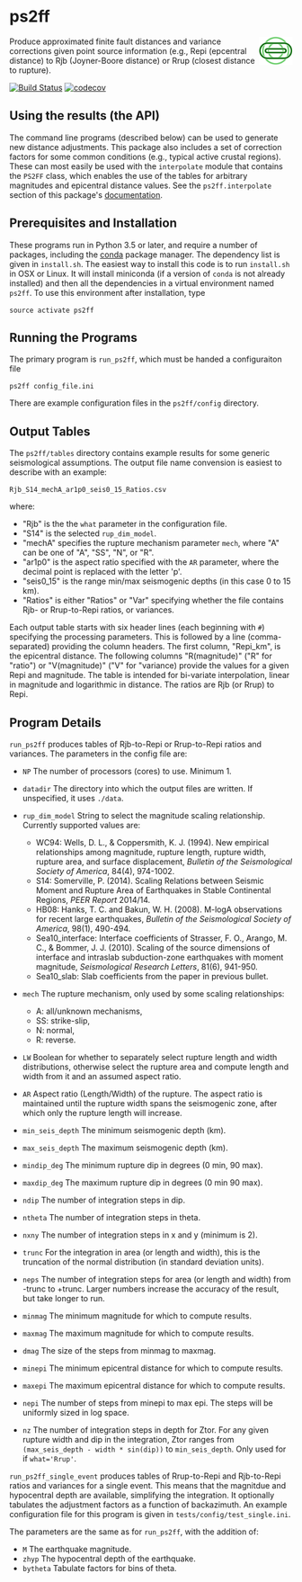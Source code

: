 ps2ff
=====
<img align="right" height="50" src="ps2ff/data/ps2ff.png">
Produce approximated finite fault distances and variance corrections given
point source information (e.g., Repi (epcentral distance) to Rjb (Joyner-Boore
distance) or Rrup (closest distance to rupture).

[![Build Status](https://travis-ci.org/usgs/ps2ff.svg?branch=master)](https://travis-ci.org/usgs/ps2ff)
[![codecov](https://codecov.io/gh/usgs/ps2ff/branch/master/graph/badge.svg)](https://codecov.io/gh/usgs/ps2ff)

Using the results (the API)
---------------------------

The command line programs (described below) can be used to generate new
distance adjustments. This package also includes a set of correction factors
for some common conditions (e.g., typical active crustal regions). These
can most easily be used with the `interpolate` module that contains the `PS2FF`
class, which enables the use of the tables for arbitrary magnitudes and
epicentral distance values. See the `ps2ff.interpolate` section of this
package's [documentation](https://usgs.github.io/ps2ff/).

Prerequisites and Installation
------------------------------
These programs run in Python 3.5 or later, and require a number of
packages, including the [conda](https://conda.io/docs/) package manager.
The dependency list is given in `install.sh`. The easiest way to install
this code is to run `install.sh` in OSX or Linux. It will install
miniconda (if a version of `conda` is not already installed) and then all
the dependencies in a virtual environment named `ps2ff`. To use this
environment after installation, type
```
source activate ps2ff
```

Running the Programs
--------------------
The primary program is `run_ps2ff`, which must be handed a configuraiton file
```
ps2ff config_file.ini
```
There are example configuration files in the `ps2ff/config` directory.

Output Tables
-------------
The `ps2ff/tables` directory contains example results for some generic seismological
assumptions. The output file name convension is easiest to describe with an
example:
```
Rjb_S14_mechA_ar1p0_seis0_15_Ratios.csv
```
where:
 - "Rjb" is the the `what` parameter in the configuration file.
 - "S14" is the selected `rup_dim_model`.
 - "mechA" specifies the rupture mechanism parameter `mech`, where "A" can
   be one of "A", "SS", "N", or "R".
 - "ar1p0" is the aspect ratio specified with the `AR` parameter, where the
   decimal point is replaced with the letter 'p'.
 - "seis0_15" is the range min/max seismogenic depths (in this case 0 to 15
   km).
 - "Ratios" is either "Ratios" or "Var" specifying whether the file contains
   Rjb- or Rrup-to-Repi ratios, or variances.

Each output table starts with six header lines (each beginning with `#`)
specifying the processing parameters. This is followed by a line
(comma-separated) providing the column headers. The first column, "Repi_km",
is the epicentral distance. The following columns "R(magnitude)" ("R" for
"ratio") or "V(magnitude)" ("V" for "variance) provide the values for a given
Repi and magnitude. The table is intended for bi-variate interpolation, linear
in magnitude and logarithmic in distance. The ratios are Rjb (or Rrup) to Repi.


Program Details
---------------

`run_ps2ff` produces tables of Rjb-to-Repi or Rrup-to-Repi ratios and
variances. The parameters in the config file are:

- `NP` The number of processors (cores) to use. Minimum 1.

- `datadir` The directory into which the output files are written. If
  unspecified, it uses `./data`.

- `rup_dim_model` String to select the magnitude scaling relationship.
    Currently supported values are:
  - WC94: Wells, D. L., & Coppersmith, K. J. (1994). New empirical
    relationships among magnitude, rupture length, rupture width, rupture area,
    and surface displacement, *Bulletin of the Seismological Society of
    America*, 84(4), 974-1002.
  - S14: Somerville, P. (2014). Scaling Relations between Seismic Moment and
    Rupture Area of Earthquakes in Stable Continental Regions, *PEER Report*
    2014/14.
  - HB08: Hanks, T. C. and Bakun, W. H. (2008). M-logA observations for
    recent large earthquakes, *Bulletin of the Seismological Society of
    America*, 98(1), 490-494.
  - Sea10_interface: Interface coefficients of Strasser, F. O., Arango,
    M. C., & Bommer, J. J. (2010). Scaling of the source dimensions of
    interface and intraslab subduction-zone earthquakes with moment magnitude,
    *Seismological Research Letters*, 81(6), 941-950.
  - Sea10_slab: Slab coefficients from the paper in previous bullet.

- `mech` The rupture mechanism, only used by some scaling relationships:

  - A: all/unknown mechanisms,
  - SS: strike-slip,
  - N: normal,
  - R: reverse.

- `LW` Boolean for whether to separately select rupture length and width
  distributions, otherwise select the rupture area and compute length and
  width from it and an assumed aspect ratio.

- `AR` Aspect ratio (Length/Width) of the rupture. The aspect ratio is
  maintained until the rupture width spans the seismogenic zone, after
  which only the rupture length will increase.

- `min_seis_depth` The minimum seismogenic depth (km).

- `max_seis_depth` The maximum seismogenic depth (km).

- `mindip_deg` The minimum rupture dip in degrees (0 min, 90 max).

- `maxdip_deg` The maximum rupture dip in degrees (0 min 90 max).

- `ndip` The number of integration steps in dip.

- `ntheta` The number of integration steps in theta.

- `nxny` The number of integration steps in x and y (minimum is 2).

- `trunc` For the integration in area (or length and width), this is the
  truncation of the normal distribution (in standard deviation units).

- `neps` The number of integration steps for area (or length and width)
  from -trunc to +trunc. Larger numbers increase the accuracy of the result,
  but take longer to run.

- `minmag` The minimum magnitude for which to compute results.

- `maxmag` The maximum magnitude for which to compute results.

- `dmag` The size of the steps from minmag to maxmag.

- `minepi` The minimum epicentral distance for which to compute results.

- `maxepi` The maximum epicentral distance for which to compute results.

- `nepi` The number of steps from minepi to max epi. The steps will be
   uniformly sized in log space.

- `nz` The number of integration steps in depth for Ztor. For any given
  rupture width and dip in the integration, Ztor ranges from
  `(max_seis_depth - width * sin(dip))` to `min_seis_depth`. Only used for
  if `what='Rrup'`.


`run_ps2ff_single_event` produces tables of Rrup-to-Repi and Rjb-to-Repi
ratios and variances for a single event. This means that the magnitdue and
hypocentral depth are available, simplifying the integration. It optionally
tabulates the adjustment factors as a function of backazimuth. An example
configuration file for this program is given in
`tests/config/test_single.ini`.

The parameters are the same as for `run_ps2ff`, with the addition of:
- `M` The earthquake magnitude.
- `zhyp` The hypocentral depth of the earthquake.
- `bytheta` Tabulate factors for bins of theta.

